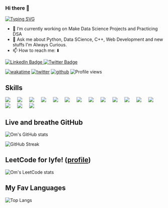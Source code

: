 ### Hi there 👋
  [![Typing SVG](https://readme-typing-svg.demolab.com/?lines=My+name+is+Om+Tiwari;I'm+a+Web+Developer;I'm+Python+Developer;I'm+a+Data+Scientist)](https://git.io/typing-svg)

- 🔭 I’m currently working on Make Data Science Projects and Practicing DSA
- 💬 Ask me about Python, Data SCience, C++, Web Development and new stuffs I'm Always Curious.
- 📫 How to reach me: ⬇️
<div id="badges">
  <a href="https://www.linkedin.com/in/mrsus/">
    <img src="https://img.shields.io/badge/LinkedIn-blue?style=for-the-badge&logo=linkedin&logoColor=white" alt="LinkedIn Badge"/>
  </a>
  <a href="https://twitter.com/OmTIwari64432">
    <img src="https://img.shields.io/badge/Twitter-blue?style=for-the-badge&logo=twitter&logoColor=white" alt="Twitter Badge"/>
  </a>
</div>

[![wakatime](https://wakatime.com/badge/user/c772d43e-ef35-4f8b-adf5-20360b8e9d13.svg)](https://wakatime.com/@c772d43e-ef35-4f8b-adf5-20360b8e9d13)
[![twitter](https://img.shields.io/twitter/follow/wakatime?label=followers&logo=twitter&color=%23007ec6&style=style)](https://twitter.com/OmTIwari64432)
[![github](https://img.shields.io/github/followers/Om-Tiwari?logo=github&style=plastic)](https://github.com/Om-Tiwari?tab=followers)
<img src="https://gpvc.arturio.dev/Om-Tiwari" alt="Profile views"/>

## Skills
[![](https://img.shields.io/badge/Pandas-3e5e78?style=for-the-badge&logo=pandas&logoColor=white)](#) &emsp;
[![](https://img.shields.io/badge/numpy-695170?style=for-the-badge&logo=numpy&logoColor=white)](#) &emsp;
[![](https://img.shields.io/badge/Postgress-a5eb60?style=for-the-badge&logo=opencv_python&logoColor=white)](#) &emsp;
[![](https://img.shields.io/badge/Python-3776AB?style=for-the-badge&logo=python&logoColor=white)](#) &emsp;
[![](https://img.shields.io/badge/HTML5-E34F26?style=for-the-badge&logo=html5&logoColor=white)](#) &emsp;
[![](https://img.shields.io/badge/CSS3-1572B6?style=for-the-badge&logo=css3&logoColor=white)](#) &emsp;
[![](https://img.shields.io/badge/Tailwind-1572B6?style=for-the-badge&logo=tailwind&logoColor=white)](#) &emsp;
[![](https://img.shields.io/badge/C-00599C?style=for-the-badge&logo=c&logoColor=white)](#) &emsp;
[![](https://img.shields.io/badge/Markdown-494d4c?style=for-the-badge&logo=markdown&logoColor=white)](#) &emsp;
[![](https://img.shields.io/badge/Django-092E20?style=for-the-badge&logo=django&logoColor=white)](#) &emsp;
[![](https://img.shields.io/badge/AWS-430098?style=for-the-badge&logo=aws&logoColor=white)](#) &emsp;
[![](https://img.shields.io/badge/MySQL-00000F?style=for-the-badge&logo=mysql&logoColor=white)](#) &emsp;
[![](https://img.shields.io/badge/Bootstrap-732796?style=for-the-badge&logo=bootstrap&logoColor=white)](#) &emsp;
[![](https://img.shields.io/badge/Git-f02913?style=for-the-badge&logo=git&logoColor=white)](#) &emsp;
[![](https://img.shields.io/badge/Linux-00000F?style=for-the-badge&logo=linux&logoColor=white)](#) &emsp;
[![](https://img.shields.io/badge/c++-965364?style=for-the-badge&logo=c++&logoColor=white)](#) &emsp;

## Live and breathe GitHub 
![Om's GitHub stats](https://github-readme-stats.vercel.app/api?username=Om-Tiwari)

![GitHub Streak](http://github-readme-streak-stats.herokuapp.com?user=Om-Tiwari)

## LeetCode for lyfe! ([profile](https://leetcode.com/Om_Tiwari/))
![Om's LeetCode stats](https://leetcode-stats-six.vercel.app/api?username=Om_Tiwari)

## My Fav Languages
![Top Langs](https://github-readme-stats.vercel.app/api/top-langs/?username=Om-Tiwari&layout=compact)

